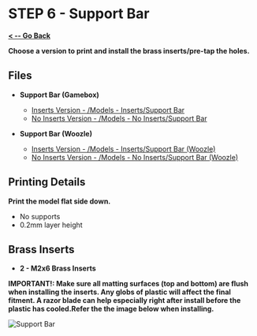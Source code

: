# STEP 6 - Support Bar

**[< -- Go Back](../README.md)**

**Choose a version to print and install the brass inserts/pre-tap the holes.**

## Files

* **Support Bar (Gamebox)**
	* [Inserts Version - /Models - Inserts/Support Bar](../Models%20-%20Inserts/Support%20Bar.3mf)
	* [No Inserts Version - /Models - No Inserts/Support Bar](../Models%20-%20No%20Inserts/Support%20Bar.3mf)

* **Support Bar (Woozle)**
	* [Inserts Version - /Models - Inserts/Support Bar (Woozle)](../Models%20-%20Inserts/Support%20Bar%20(Woozle).3mf)
	* [No Inserts Version - /Models - No Inserts/Support Bar (Woozle)](../Models%20-%20No%20Inserts/Support%20Bar%20(Woozle).3mf)

## Printing Details

**Print the model flat side down.**

* No supports
* 0.2mm layer height

## Brass Inserts

* **2 - M2x6 Brass Inserts**

**IMPORTANT!: Make sure all matting surfaces (top and bottom) are flush when installing the inserts. Any globs of plastic will affect the final fitment. A razor blade can help especially right after install before the plastic has cooled.Refer the the image below when installing.**

![Support Bar](../Images/Gamebox/Support%20Bar.png "Support Bar")